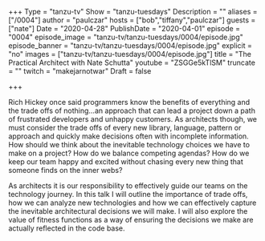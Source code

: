 +++
Type = "tanzu-tv"
Show = "tanzu-tuesdays"
Description = ""
aliases = ["/0004"]
author = "paulczar"
hosts = ["bob","tiffany","paulczar"]
guests = ["nate"]
Date = "2020-04-28"
PublishDate = "2020-04-01"
episode = "0004"
episode_image = "tanzu-tv/tanzu-tuesdays/0004/episode.jpg"
episode_banner = "tanzu-tv/tanzu-tuesdays/0004/episode.jpg"
explicit = "no"
images = ["tanzu-tv/tanzu-tuesdays/0004/episode.jpg"]
title = "The Practical Architect with Nate Schutta"
youtube = "ZSGGe5kTlSM"
truncate = ""
twitch = "makejarnotwar"
Draft = false

+++

Rich Hickey once said programmers know the benefits of everything and the trade offs of nothing…an approach that can lead a project down a path of frustrated developers and unhappy customers. As architects though, we must consider the trade offs of every new library, language, pattern or approach and quickly make decisions often with incomplete information. How should we think about the inevitable technology choices we have to make on a project? How do we balance competing agendas? How do we keep our team happy and excited without chasing every new thing that someone finds on the inner webs?

As architects it is our responsibility to effectively guide our teams on the technology journey. In this talk I will outline the importance of trade offs, how we can analyze new technologies and how we can effectively capture the inevitable architectural decisions we will make. I will also explore the value of fitness functions as a way of ensuring the decisions we make are actually reflected in the code base.